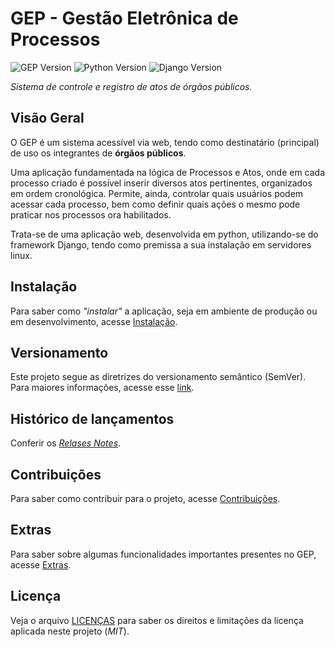 # GEP - Gestão Eletrônica de Processos

![GEP Version](https://img.shields.io/badge/gep-v1.0-blue)
![Python Version](https://img.shields.io/badge/python-v3.8-yellow)
![Django Version](https://img.shields.io/badge/django-v2.2-green)

_Sistema de controle e registro de atos de órgãos públicos._

## Visão Geral

O GEP é um sistema acessível via web, tendo como destinatário (principal) de uso os integrantes de **órgãos públicos**.

Uma aplicação fundamentada na lógica de Processos e Atos, onde em cada processo criado é possível inserir diversos atos pertinentes, organizados em ordem cronológica. Permite, ainda, controlar quais usuários podem acessar cada processo, bem como definir quais ações o mesmo pode praticar nos processos ora habilitados.

Trata-se de uma aplicação web, desenvolvida em python, utilizando-se do framework Django, tendo como premissa a sua instalação em servidores linux.

## Instalação

Para saber como _"instalar"_ a aplicação, seja em ambiente de produção ou em desenvolvimento, acesse [Instalação](docs/DEPLOY.md).

## Versionamento

Este projeto segue as diretrizes do versionamento semântico (SemVer). Para maiores informações, acesse esse [link](https://semver.org/lang/pt-BR/).

## Histórico de lançamentos

Conferir os [_Relases Notes_](https://github.com/rogeriopaulos/tmp_esisp/releases).

## Contribuições

Para saber como contribuir para o projeto, acesse [Contribuições](docs/CONTRIBUTING.md).

## Extras

Para saber sobre algumas funcionalidades importantes presentes no GEP, acesse [Extras](docs/EXTRAS.md).

## Licença

Veja o arquivo [LICENÇAS](LICENSE) para saber os direitos e limitações da licença aplicada neste projeto (*MIT*).
